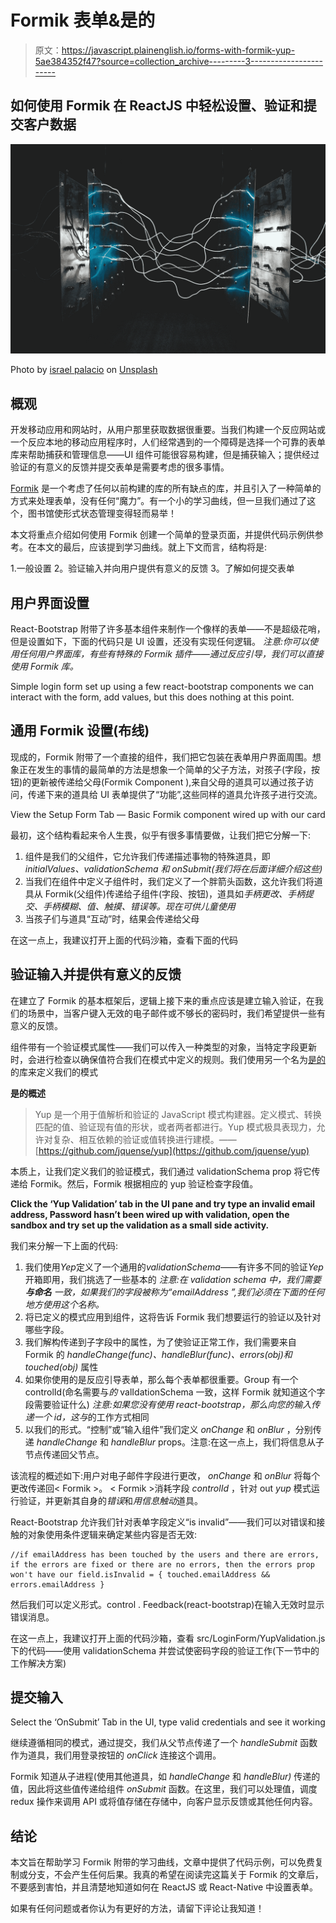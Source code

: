# Formik 表单&是的

> 原文：<https://javascript.plainenglish.io/forms-with-formik-yup-5ae384352f47?source=collection_archive---------3----------------------->

## 如何使用 Formik 在 ReactJS 中轻松设置、验证和提交客户数据

![](img/dda71ae9d8b262a5285a1f0211867c36.png)

Photo by [israel palacio](https://unsplash.com/@othentikisra?utm_source=medium&utm_medium=referral) on [Unsplash](https://unsplash.com?utm_source=medium&utm_medium=referral)

## 概观

开发移动应用和网站时，从用户那里获取数据很重要。当我们构建一个反应网站或一个反应本地的移动应用程序时，人们经常遇到的一个障碍是选择一个可靠的表单库来帮助捕获和管理信息——UI 组件可能很容易构建，但是捕获输入；提供经过验证的有意义的反馈并提交表单是需要考虑的很多事情。

[Formik](https://formik.org/) 是一个考虑了任何以前构建的库的所有缺点的库，并且引入了一种简单的方式来处理表单，没有任何“魔力”。有一个小的学习曲线，但一旦我们通过了这个，图书馆使形式状态管理变得轻而易举！

本文将重点介绍如何使用 Formik 创建一个简单的登录页面，并提供代码示例供参考。在本文的最后，应该提到学习曲线。就上下文而言，结构将是:

1.一般设置
2。验证输入并向用户提供有意义的反馈
3。了解如何提交表单

## 用户界面设置

React-Bootstrap 附带了许多基本组件来制作一个像样的表单——不是超级花哨，但是设置如下，下面的代码只是 UI 设置，还没有实现任何逻辑。
*注意:你可以使用任何用户界面库，有些有特殊的 Formik 插件——通过反应引导，我们可以直接使用 Formik 库。*

Simple login form set up using a few react-bootstrap components we can interact with the form, add values, but this does nothing at this point.

## 通用 Formik 设置(布线)

现成的，Formik 附带了一个直接的组件，我们把它包装在表单用户界面周围。想象正在发生的事情的最简单的方法是想象一个简单的父子方法，对孩子(字段，按钮)的更新被传递给父母(Formik Component ),来自父母的道具可以通过孩子访问，传递下来的道具给 UI 表单提供了“功能”,这些同样的道具允许孩子进行交流。

View the Setup Form Tab — Basic Formik component wired up with our card

最初，这个结构看起来令人生畏，似乎有很多事情要做，让我们把它分解一下:

1.  <formik>组件是我们的父组件，它允许我们传递描述事物的特殊道具，即 *initialValues、validationSchema 和 onSubmit(我们将在后面详细介绍这些)*</formik>
2.  当我们在<formik>组件中定义子组件时，我们定义了一个胖箭头函数，这允许我们将道具从 Formik(父组件)传递给子组件(字段、按钮)，道具如*手柄更改、手柄提交、手柄模糊、值、触摸、错误等。现在可供儿童使用*</formik>
3.  当孩子们与道具“互动”时，结果会传递给父母

在这一点上，我建议打开上面的代码沙箱，查看下面的代码

## 验证输入并提供有意义的反馈

在建立了 Formik 的基本框架后，逻辑上接下来的重点应该是建立输入验证，在我们的场景中，当客户键入无效的电子邮件或不够长的密码时，我们希望提供一些有意义的反馈。

组件带有一个验证模式属性——我们可以传入一种类型的对象，当特定字段更新时，会进行检查以确保值符合我们在模式中定义的规则。我们使用另一个名为[是的](https://github.com/jquense/yup)的库来定义我们的模式

**是的概述**

> Yup 是一个用于值解析和验证的 JavaScript 模式构建器。定义模式、转换匹配的值、验证现有值的形状，或者两者都进行。Yup 模式极具表现力，允许对复杂、相互依赖的验证或值转换进行建模。——[https://github.com/jquense/yup](https://github.com/jquense/yup)

本质上，让我们定义我们的验证模式，我们通过 validationSchema prop 将它传递给 Formik。然后，Formik 根据相应的 yup 验证检查字段值。

**Click the ‘Yup Validation’ tab in the UI pane and try type an invalid email address, Password hasn’t been wired up with validation, open the sandbox and try set up the validation as a small side activity.**

我们来分解一下上面的代码:

1.  我们使用*Yep*定义了一个通用的*validationSchema*——有许多不同的验证*Yep*开箱即用，我们挑选了一些基本的
    *注意:在 validation schema 中，我们需要* ***与命名*** *一致，如果我们的字段被称为“emailAddress ”,我们必须在下面的任何地方使用这个名称。*
2.  将已定义的模式应用到<formik>组件，这将告诉 Formik 我们想要运行的验证以及针对哪些字段。</formik>
3.  我们解构传递到子字段中的属性，为了使验证正常工作，我们需要来自 Formik 的 *handleChange(func)、handleBlur(func)、errors(obj)和 touched(obj)* 属性
4.  如果你使用的是反应引导表单，那么每个表单都很重要。Group 有一个 controlId(命名需要与*的* valIdationSchema 一致，这样 Formik 就知道这个字段需要验证什么)
    *注意:如果您没有使用 react-bootstrap，那么向您的输入传递一个 id，这与*的工作方式相同
5.  以我们的形式。“控制”或“输入组件”我们定义 *onChange* 和 *onBlur* ，分别传递 *handleChange* 和 *handleBlur* props。注意:在这一点上，我们将信息从子节点传递回父节点。

该流程的概述如下:用户对电子邮件字段进行更改， *onChange* 和 *onBlur* 将每个更改传递回< Formik >。
< Formik >消耗字段 *controlId* ，针对 out *yup* 模式运行验证，并更新其自身的*错误*和*用信息触动*道具。

React-Bootstrap 允许我们针对表单字段定义“is invalid”——我们可以对错误和接触的对象使用条件逻辑来确定某些内容是否无效:

```
//if emailAddress has been touched by the users and there are errors, if the errors are fixed or there are no errors, then the errors prop won't have our field.isInvalid = { touched.emailAddress && errors.emailAddress }
```

然后我们可以定义形式。control . Feedback(react-bootstrap)在输入无效时显示错误消息。

在这一点上，我建议打开上面的代码沙箱，查看 src/LoginForm/YupValidation.js 下的代码——使用 validationSchema 并尝试使密码字段的验证工作(下一节中的工作解决方案)

## 提交输入

Select the ‘OnSubmit’ Tab in the UI, type valid credentials and see it working

<formik>继续遵循相同的模式，通过提交，我们从父节点传递了一个 *handleSubmit* 函数作为道具，我们用登录按钮的 *onClick* 连接这个调用。</formik>

Formik 知道从子进程(使用其他道具，如 *handleChange* 和 *handleBlur)* 传递的值，因此将这些值传递给组件 *onSubmit* 函数。在这里，我们可以处理值，调度 redux 操作来调用 API 或将值存储在存储中，向客户显示反馈或其他任何内容。

## 结论

本文旨在帮助学习 Formik 附带的学习曲线，文章中提供了代码示例，可以免费复制或分支，不会产生任何后果。我真的希望在阅读完这篇关于 Formik 的文章后，不要感到害怕，并且清楚地知道如何在 ReactJS 或 React-Native 中设置表单。

如果有任何问题或者你认为有更好的方法，请留下评论让我知道！